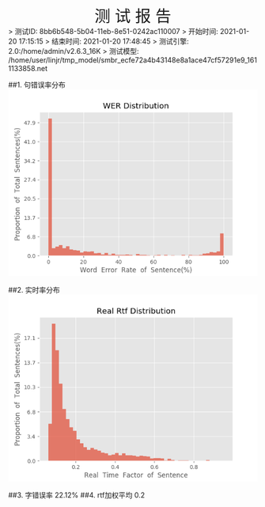 <center><font size=6>测 试 报 告</font></center>
>	测试ID: 8bb6b548-5b04-11eb-8e51-0242ac110007
>	开始时间: 2021-01-20 17:15:15
>	结束时间: 2021-01-20 17:48:45
>	测试引擎: 2.0:/home/admin/v2.6.3_16K
>	测试模型: /home/user/linjr/tmp_model/smbr_ecfe72a4b43148e8a1ace47cf57291e9_1611133858.net

##1. 句错误率分布
![wer_distribution](./Wer_Distribution.png)

##2. 实时率分布
![read_rtf_distribution](./Real_Rtf_Distribution.png)

##3. 字错误率
22.12%
##4. rtf加权平均
0.2

